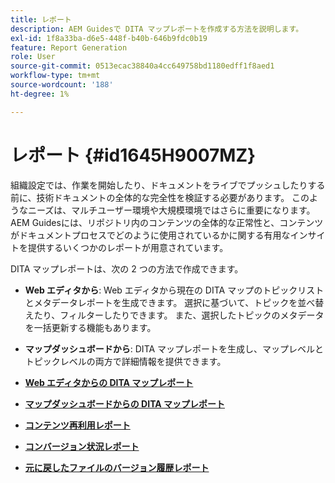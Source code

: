 ```yaml
---
title: レポート
description: AEM Guidesで DITA マップレポートを作成する方法を説明します。
exl-id: 1f8a33ba-d6e5-448f-b40b-646b9fdc0b19
feature: Report Generation
role: User
source-git-commit: 0513ecac38840a4cc649758bd1180edff1f8aed1
workflow-type: tm+mt
source-wordcount: '188'
ht-degree: 1%

---
```


# レポート {#id1645H9007MZ}

組織設定では、作業を開始したり、ドキュメントをライブでプッシュしたりする前に、技術ドキュメントの全体的な完全性を検証する必要があります。 このようなニーズは、マルチユーザー環境や大規模環境ではさらに重要になります。 AEM Guidesには、リポジトリ内のコンテンツの全体的な正常性と、コンテンツがドキュメントプロセスでどのように使用されているかに関する有用なインサイトを提供するいくつかのレポートが用意されています。

DITA マップレポートは、次の 2 つの方法で作成できます。

- **Web エディタから**: Web エディタから現在の DITA マップのトピックリストとメタデータレポートを生成できます。 選択に基づいて、トピックを並べ替えたり、フィルターしたりできます。 また、選択したトピックのメタデータを一括更新する機能もあります。
- **マップダッシュボードから**: DITA マップレポートを生成し、マップレベルとトピックレベルの両方で詳細情報を提供できます。

- **[Web エディタからの DITA マップレポート](reports-web-editor.md)**

- **[マップダッシュボードからの DITA マップレポート](reports-ditamap.md)**

- **[コンテンツ再利用レポート](reports-content-reuse.md)**

- **[コンバージョン状況レポート](reports-convertion-status.md)**

- **[元に戻したファイルのバージョン履歴レポート](reports-reverted-file-version-history.md)**
